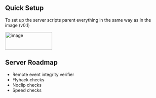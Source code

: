 ## Quick Setup
To set up the server scripts parent everything in the same way as in the image (v0.1)

<img width="152" height="57" alt="image" src="https://github.com/user-attachments/assets/0c09995a-3cda-4fda-8449-1d125ca35dfd" />

## Server Roadmap
- Remote event integrity verifier
- Flyhack checks
- Noclip checks
- Speed checks
